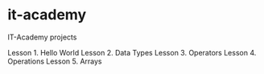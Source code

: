 # it-academy
IT-Academy projects

Lesson 1. Hello World
Lesson 2. Data Types
Lesson 3. Operators
Lesson 4. Operations
Lesson 5. Arrays
